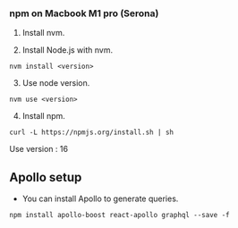### npm on Macbook M1 pro (Serona)
1. Install nvm.

2. Install Node.js with nvm.
```
nvm install <version>
```

3. Use node version.
```
nvm use <version>
```

4. Install npm.
```
curl -L https://npmjs.org/install.sh | sh
```

Use version : 16

## Apollo setup
- You can install Apollo to generate queries.
```
npm install apollo-boost react-apollo graphql --save -f
```
